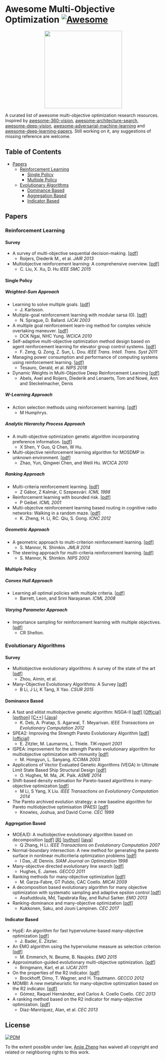 # Awesome Multi-Objective Optimization [![Awesome](https://awesome.re/badge.svg)](https://awesome.re)
<p align="center">
  <img width="250" src="https://camo.githubusercontent.com/1131548cf666e1150ebd2a52f44776d539f06324/68747470733a2f2f63646e2e7261776769742e636f6d2f73696e647265736f726875732f617765736f6d652f6d61737465722f6d656469612f6c6f676f2e737667" "Awesome!">
</p>

A curated list of awesome multi-objective optimization research resources. Inspired by [awesome-360-vision](https://github.com/hsientzucheng/awesome-360-vision), [awesome-architecture-search](https://github.com/markdtw/awesome-architecture-search), [awesome-deep-vision](https://github.com/kjw0612/awesome-deep-vision), [awesome-adversarial-machine-learning](https://github.com/yenchenlin/awesome-adversarial-machine-learning) and [awesome-deep-learning-papers](https://github.com/terryum/awesome-deep-learning-papers). Still working on it, any suggestions of missing reference are welcome.


## Table of Contents

- [Papers](#papers)
  - [Reinforcement Learning](#reinforcement-learning)
    - [Single Policy](#single-policy)
    - [Multiple Policy](#multiple-policy)
  - [Evolutionary Algorithms](#evolutionary-algorithms)
    - [Dominance Based](#dominance-based)
    - [Aggregation Based](#aggregation-based)
    - [Indicator Based](#indicator-based)




## Papers

### Reinforcement Learning
#### Survey
- A survey of multi-objective sequential decision-making. [[pdf]](https://arxiv.org/pdf/1402.0590) 
  - Roijers, Diederik M., et al. *JAIR 2013*
- Multiobjective reinforcement learning: A comprehensive overview. [[pdf]](https://arxiv.org/pdf/1402.0590) 
  - C. Liu, X. Xu, D. Hu *IEEE SMC 2015*

#### Single Policy
##### Weighted-Sum Approach
- Learning to solve multiple goals. [[pdf]](http://citeseerx.ist.psu.edu/viewdoc/download?doi=10.1.1.37.8338&rep=rep1&type=pdf) 
  - J. Karlsson.
- Multiple-goal reinforcement learning with modular sarsa (0). [[pdf]](http://citeseerx.ist.psu.edu/viewdoc/download?doi=10.1.1.37.8338&rep=rep1&type=pdf)
  - N. Sprague, D. Ballard. *IJCAI 2003*
- A multiple goal reinforcement learn-ing method for complex vehicle overtaking maneuver. [[pdf]](https://hub.hku.hk/bitstream/10722/137287/1/Content.pdf?accept=1)
  - DCK Ngai, NHC Yung. *WCICA 2010*
- Self-adaptive multi-objective optimization method design based on agent reinforcement learning for elevator group control systems. [[pdf]](https://ieeexplore.ieee.org/abstract/document/5554696/)
  - F. Zeng, Q. Zong, Z. Sun, L. Dou. *IEEE Trans. Intell. Trans. Syst 2011*
- Managing power consumption and performance of computing systems using reinforcement learning. [[pdf]](http://papers.nips.cc/paper/3251-managing-power-consumption-and-performance-of-computing-systems-using-reinforcement-learning.pdf)
  - Tesauro, Gerald, et al. *NIPS 2018*
- Dynamic Weights in Multi-Objective Deep Reinforcement Learning [[pdf]](https://arxiv.org/pdf/1809.07803v2)
  - Abels, Axel and Roijers, Diederik and Lenaerts, Tom and Nowé, Ann and Steckelmacher, Denis

##### W-Learning Approach
- Action selection methods using reinforcement learning. [[pdf]](http://cogprints.org/447/2/g.SAB96.ps)
  - M Humphrys.
##### Analytic Hierarchy Process Approach
- A multi-objective optimization genetic algorithm incorporating preference information. [[pdf]](http://en.cnki.com.cn/Article_en/CJFDTOTAL-XXYK200706016.htm)
  - X Shen, Y Guo, Q Chen, W Hu.
- Multi-objective reinforcement learning algorithm for MOSDMP in unknown environment. [[pdf]](http://en.cnki.com.cn/Article_en/CJFDTOTAL-XXYK200706016.htm)
  - Zhao, Yun, Qingwei Chen, and Weili Hu. *WCICA 2010*
##### Ranking Approach
- Multi-criteria reinforcement learning. [[pdf]](http://www.academia.edu/download/3406069/multi98.ps.pdf)
  - Z Gábor, Z Kalmár, C Szepesvári. *ICML 1998*
- Reinforcement learning with bounded risk. [[pdf]](http://peter-geibel.de/OnlineArticles/icml01.pdf)
  - P Geibel. *ICML 2001*
- Multi-objective reinforcement learning based routing in cognitive radio networks: Walking in a random maze. [[pdf]](http://peter-geibel.de/OnlineArticles/icml01.pdf)
  - K. Zheng, H. Li, RC. Qiu, S. Gong. *ICNC 2012*
##### Geometric Approach
- A geometric approach to multi-criterion reinforcement learning. [[pdf]](http://www.jmlr.org/papers/volume5/mannor04a/mannor04a.pdf)
  - S. Mannor, N. Shimkin. *JMLR 2014*
- The steering approach for multi-criteria reinforcement learning. [[pdf]](http://papers.nips.cc/paper/1986-the-steering-approach-for-multi-criteria-reinforcement-learning.pdf)
  - S. Mannor, N. Shimkin. *NIPS 2002*
  
#### Multiple Policy
##### Convex Hull Approach
- Learning all optimal policies with multiple criteria. [[pdf]](http://www1.icsi.berkeley.edu/~snarayan/icml.pdf)
  - Barrett, Leon, and Srini Narayanan. *ICML 2008*
##### Varying Parameter Approach
- Importance sampling for reinforcement learning with multiple objectives. [[pdf]](https://dspace.mit.edu/bitstream/handle/1721.1/5568/AITR-2001-003.pdf?sequence=2)
  - CR Shelton.

<!---
#### FQI(fitted Q-iteration) Extension

### TBC
- Tree-based fitted q-iteration for multi-objective markov decision problems. [[pdf]](https://re.public.polimi.it/bitstream/11311/690408/1/06252759.pdf)
  - A. Castelletti, F. Pianosi, M. Restelli. *IJCNN 2012*

- Multi-objective optimization by reinforcement learning (Store in elite list)

- Solving multi-objective reinforcement learning problems by EDA-RL-acquisition of various strategies (SP:Estimation of distribution)

- Multi-criteria reinforcement learning based on goal-directed exploration and its application to bipedal walking robot(SP:α-domination strategy+goal-directed bias)

- Multi-objective reinforcement learning algo-rithm and its improved convergency method(SP:parallel genetic algo+perturbation stochastic approximation)

- Parallel reinforcement learn-ing for weighted multi-criteria model with adaptive margin(SP:Adaptive margin)

- Multiobjective reinforcement learning based on multiple value functions(SP:Actor critic)

- Multi-objective fitted Q-iteration: Pareto frontier approximation in one single run(SP:FQI angain:))

- Computing optimal stationary policies for multi-objective Markov decision processes(SP:CON-MODP value iter algo)

- Policy gradient approaches for multi-objective sequential decision making

- Model-based multi-objective reinforcement learning

- Hypervolume-based multi-objective reinforcement learning

- Multi-objective reinforcement learning using sets of pareto dominating policies

- Scalarized Multi-Objective Reinforcement Learning: Novel Design Techniques

- Many-objective stochastic path finding using reinforcement learning

- Multi-objective reinforcement learning through continuous pareto manifold approximation

- Softmax exploration strategies for multiobjective reinforcement learning

-->

### Evolutionary Algorithms
#### Survey
- Multiobjective evolutionary algorithms: A survey of the state of the art [[pdf]](https://dl.acm.org/ft_gateway.cfm?ftid=1627892&id=2792984)
  - Zhou, Aimin, et al.
- Many-Objective Evolutionary Algorithms: A Survey [[pdf]](http://citeseerx.ist.psu.edu/viewdoc/download?doi=10.1.1.465.9199&rep=rep1&type=pdf)
  - B Li, J Li, K Tang, X Yao. *CSUR 2015*
#### Dominance Based
- A fast and elitist multiobjective genetic algorithm: NSGA-II [[pdf]](https://ieeexplore.ieee.org/document/996017/) [[Official]](https://www.iitk.ac.in/kangal/codes.shtml) [[python]](https://github.com/haris989/NSGA-II) [[C++]](https://github.com/dojeda/nsga2-cpp) [[Java]](https://github.com/onclave/NSGA-II)
  - K. Deb, A. Pratap, S. Agarwal, T. Meyarivan. *IEEE Transactions on Evolutionary Computation 2012*
- SPEA2: Improving the Strength Pareto Evolutionary Algorithm [[pdf]](https://pdfs.semanticscholar.org/6672/8d01f9ebd0446ab346a855a44d2b138fd82d.pdf) [[official]](http://www.cleveralgorithms.com/nature-inspired/evolution/spea.html)
  - E. Zitzler, M. Laumanns, L. Thiele. *TIK-report 2001*
- ISPEA: improvement for the strength Pareto evolutionary algorithm for multiobjective optimization with immunity [[pdf]](https://ieeexplore.ieee.org/abstract/document/1238153/)
  - M. Hongyun, L. Sanyang. *ICCIMA 2003*
- Applications of Vector Evaluated Genetic Algorithms (VEGA) in Ultimate Limit State Based Ship Structural Design [[pdf]](http://proceedings.asmedigitalcollection.asme.org/proceeding.aspx?articleid=1911976)
  - O. Hughes, M. Ma, JK. Paik. *ASME 2014*
- Shift-based density estimation for Pareto-based algorithms in many-objective optimization [[pdf]](https://bura.brunel.ac.uk/bitstream/2438/12061/1/Fulltext.pdf)
  - M Li, S Yang, X Liu. *IEEE Transactions on Evolutionary Computation 2014*
- The Pareto archived evolution strategy: a new baseline algorithm for Pareto multiobjective optimisation (PAES) [[pdf]](https://ieeexplore.ieee.org/document/781913/)
  - Knowles, Joshua, and David Corne. *CEC 1999*

#### Aggregation Based
- MOEA/D: A multiobjective evolutionary algorithm based on decomposition [[pdf]](http://web.xidian.edu.cn/xlwang/files/20150312_174546.pdf) [[R]](https://github.com/fcampelo/MOEADr) [[python]](https://github.com/mbelmadani/moead-py) [[java]](https://github.com/jMetal/jMetal/blob/master/jmetal-algorithm/src/main/java/org/uma/jmetal/algorithm/multiobjective/moead/MOEAD.java)
  - Q Zhang, H Li. *IEEE Transactions on Evolutionary Computation 2007*
- Normal-boundary intersection: A new method for generating the pareto surface in nonlinear multicriteria optimization problems [[pdf]](https://scholarship.rice.edu/bitstream/handle/1911/101880/TR96-19.pdf?sequence=1)
  - I Das, JE Dennis. *SIAM Journal on Optimization  1998*
- Many-objective directed evolutionary line search [[pdf]](http://www.whitehorseradar.co.uk/PublicationsUPDAT/conf_2011_GECCO_models.pdf)
  - Hughes, E. James. *GECCO 2011*
- Ranking methods for many-objective optimization [[pdf]](http://delta.cs.cinvestav.mx/~ccoello/EMOO/fabre09.pdf.gz)
  - M. Garza-Fabre, GT Pulido, CAC Coello. *MICAI 2009*
- A decomposition based evolutionary algorithm for many objective optimization with systematic sampling and adaptive epsilon control [[pdf]](https://pdfs.semanticscholar.org/8f71/35ba677fa47371688b3b1b77a18b1137c3ad.pdf)
  - Asafuddoula, Md, Tapabrata Ray, and Ruhul Sarker. *EMO 2013*
- Ranking-dominance and many-objective optimization [[pdf]](https://www.researchgate.net/profile/J_Lampinen/publication/224301953_Ranking-Dominance_and_Many-Objective_Optimization/links/0912f509b37511a19c000000/Ranking-Dominance-and-Many-Objective-Optimization.pdf)
  - Kukkonen, Saku, and Jouni Lampinen. *CEC 2017*

#### Indicator Based
- HypE: An algorithm for fast hypervolume-based many-objective optimization [[pdf]](https://www.research-collection.ethz.ch/bitstream/handle/20.500.11850/12187/1/eth-30945-01.pdf)
  - J. Bader, E. Zitzler.
- An EMO algorithm using the hypervolume measure as selection criterion [[pdf]](https://www.research-collection.ethz.ch/bitstream/handle/20.500.11850/12187/1/eth-30945-01.pdf)
  - M. Emmerich, N. Beume, B. Naujoks. *EMO 2015*
- Approximation-guided evolutionary multi-objective optimization. [[pdf]](http://www.aaai.org/ocs/index.php/IJCAI/IJCAI11/paper/viewFile/2929/3419)
  - Bringmann, Karl, et al. *IJCAI 2011*
- On the properties of the R2 indicator. [[pdf]](https://hal.archives-ouvertes.fr/docs/00/72/20/60/PDF/pap486s1-brockhoffAuthorVersion.pdf)
  - Brockhoff, Dimo, T. Wagner, and H. Trautmann. *GECCO 2012*
- MOMBI: A new metaheuristic for many-objective optimization based on the R2 indicator. [[pdf]](http://delta.cs.cinvestav.mx/~ccoello/EMOO/hernandez13.pdf.gz)
  - Gómez, Raquel Hernández, and Carlos A. Coello Coello.  *CEC 2013*
- A ranking method based on the R2 indicator for many-objective optimization. [[pdf]](https://www.cs.cinvestav.mx/~EVOCINV/publications/2013/conferences/cec2013-alan-final.pdf.gz)
  - Díaz-Manríquez, Alan, et al.  *CEC 2013*

<!---
### Bradient Based
### Others
-->

## License

[![PDM](https://licensebuttons.net/p/mark/1.0/88x31.png)](https://creativecommons.org/publicdomain/zero/1.0/)

To the extent possible under law, [Anjie Zheng](http://anjie.me/) has waived all copyright and related or neighboring rights to this work.

